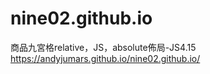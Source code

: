 # nine02.github.io
商品九宮格relative，JS，absolute佈局-JS4.15
https://andyjumars.github.io/nine02.github.io/
